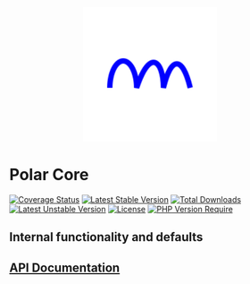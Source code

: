 <p align="center">
    <img width="240" src="./phpolar.svg" />
</p>

# Polar Core

[![Coverage Status](https://coveralls.io/repos/github/phpolar/phpolar-core/badge.svg?branch=main)](https://coveralls.io/github/phpolar/phpolar-core?branch=main) [![Latest Stable Version](http://poser.pugx.org/phpolar/phpolar-core/v)](https://packagist.org/packages/phpolar/phpolar-core) [![Total Downloads](http://poser.pugx.org/phpolar/phpolar-core/downloads)](https://packagist.org/packages/phpolar/phpolar-core) [![Latest Unstable Version](http://poser.pugx.org/phpolar/phpolar-core/v/unstable)](https://packagist.org/packages/phpolar/phpolar-core) [![License](http://poser.pugx.org/phpolar/phpolar-core/license)](https://packagist.org/packages/phpolar/phpolar-core) [![PHP Version Require](http://poser.pugx.org/phpolar/phpolar-core/require/php)](https://packagist.org/packages/phpolar/phpolar-core)

## Internal functionality and defaults

## [API Documentation](https://phpolar.github.io/phpolar-core/)
